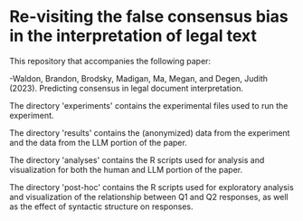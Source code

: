 # Re-visiting the false consensus bias in the interpretation of legal text 

This repository that accompanies the following paper: 

-Waldon, Brandon, Brodsky, Madigan, Ma, Megan, and Degen, Judith (2023). Predicting consensus in legal document interpretation. 

The directory 'experiments' contains the experimental files used to run the experiment. 

The directory 'results' contains the (anonymized) data from the experiment and the data from the LLM portion of the paper. 

The directory 'analyses' contains the R scripts used for analysis and visualization for both the human and LLM portion of the paper. 

The directory 'post-hoc' contains the R scripts used for exploratory analysis and visualization of the relationship between Q1 and Q2 responses, as well as the effect of syntactic structure on responses. 